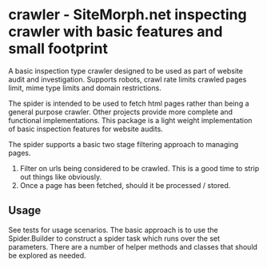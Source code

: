 crawler - SiteMorph.net inspecting crawler with basic features and small footprint 
=======

A basic inspection type crawler designed to be used as part of website audit
and investigation. Supports robots, crawl rate limits crawled pages limit, 
mime type limits and domain restrictions.

The spider is intended to be used to fetch html pages rather than being a 
general purpose crawler. Other projects provide more complete and functional
implementations. This package is a light weight implementation of basic 
inspection features for website audits.

The spider supports a basic two stage filtering approach to managing pages.

1. Filter on urls being considered to be crawled. This is a good time to strip
    out things like obviously.
2. Once a page has been fetched, should it be processed / stored.

Usage
-----

See tests for usage scenarios. The basic approach is to use the Spider.Builder
to construct a spider task which runs over the set parameters. There are 
a number of helper methods and classes that should be explored as needed.
